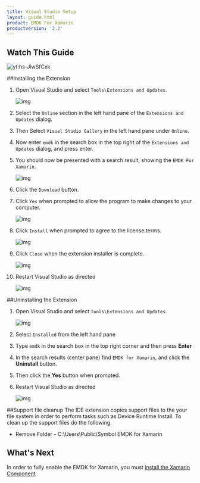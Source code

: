 ```yaml
---
title: Visual Studio Setup
layout: guide.html
product: EMDK For Xamarin
productversion: '2.2'
---
```


## Watch This Guide
![yt:hs-JlwSfCxk](../../../images/video.png)


##Installing the Extension

1. Open Visual Studio and select `Tools\Extensions and Updates`.

	![img](../../../images/vs/toolsextensions.png)
2. Select the `Online` section in the left hand pane of the `Extensions and Updates` dialog.
3. Then Select `Visual Studio Gallery` in the left hand pane under `Online`.
4. Now enter `emdk` in the search box in the top right of the `Extensions and Updates` dialog, and press enter.
5. You should now be presented with a search result, showing the `EMDK For Xamarin`.

	![img](../../../images/vs/install-emdk-found.png)
6. Click the `Download` button.

7. Click `Yes` when prompted to allow the program to make changes to your computer.

	![img](../../../images/vs/vsix-install-allow.png)
8. Click `Install` when prompted to agree to the license terms.

	![img](../../../images/vs/vsix-install-license.png)
9. Click `Close` when the extension installer is complete.

	![img](../../../images/vs/vsix-install-complete.png)
10. Restart Visual Studio as directed

	![img](../../../images/vs/vsix-restart.png)

##Uninstalling the Extension

1. Open Visual Studio and select `Tools\Extensions and Updates`.

	![img](../../../images/vs/toolsextensions.png)

2. Select `Installed` from the left hand pane
3. Type `emdk` in the search box in the top right corner and then press **Enter**
4. In the search results (center pane) find `EMDK for Xamarin`, and click the **Uninstall** button.
5. Then click the **Yes** button when prompted.
6. Restart Visual Studio as directed

	![img](../../../images/vs/vsix-restart.png)

##Support file cleanup
The IDE extension copies support files to the your file system in order to perform tasks such as Device Runtime Install. To clean up the support files do the following.

* Remove Folder - C:\Users\Public\Symbol EMDK for Xamarin



## What's Next
In order to fully enable the EMDK for Xamarin, you must [install the Xamarin Component](/emdk-for-xamarin/2-2/guide/component/install)














